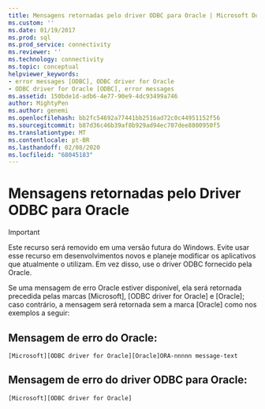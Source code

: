 ```yaml
---
title: Mensagens retornadas pelo driver ODBC para Oracle | Microsoft Docs
ms.custom: ''
ms.date: 01/19/2017
ms.prod: sql
ms.prod_service: connectivity
ms.reviewer: ''
ms.technology: connectivity
ms.topic: conceptual
helpviewer_keywords:
- error messages [ODBC], ODBC driver for Oracle
- ODBC driver for Oracle [ODBC], error messages
ms.assetid: 150bde1d-adb6-4e77-90e9-4dc93499a746
author: MightyPen
ms.author: genemi
ms.openlocfilehash: bb2fc54692a77441bb2516ad72c0c44951152f56
ms.sourcegitcommit: b87d36c46b39af8b929ad94ec707dee8800950f5
ms.translationtype: MT
ms.contentlocale: pt-BR
ms.lasthandoff: 02/08/2020
ms.locfileid: "68045183"
---
```

# <a name="messages-returned-by-the-odbc-driver-for-oracle"></a>Mensagens retornadas pelo Driver ODBC para Oracle
> [!IMPORTANT]  
>  Este recurso será removido em uma versão futura do Windows. Evite usar esse recurso em desenvolvimentos novos e planeje modificar os aplicativos que atualmente o utilizam. Em vez disso, use o driver ODBC fornecido pela Oracle.  
  
 Se uma mensagem de erro Oracle estiver disponível, ela será retornada precedida pelas marcas [Microsoft], [ODBC driver for Oracle] e [Oracle]; caso contrário, a mensagem será retornada sem a marca [Oracle] como nos exemplos a seguir:  
  
## <a name="oracle-error-message"></a>Mensagem de erro do Oracle:  
  
```  
[Microsoft][ODBC driver for Oracle][Oracle]ORA-nnnnn message-text  
```  
  
## <a name="odbc-driver-for-oracle-error-message"></a>Mensagem de erro do driver ODBC para Oracle:  
  
```  
[Microsoft][ODBC driver for Oracle]  
```
